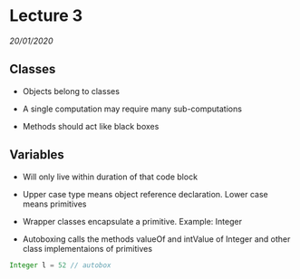 # Lecture 3
*20/01/2020*

## Classes
- Objects belong to classes

- A single computation may require many sub-computations

- Methods should act like black boxes

## Variables
- Will only live within duration of that code block

- Upper case type means object reference declaration. Lower case means primitives

- Wrapper classes encapsulate a primitive. Example: Integer

- Autoboxing calls the methods valueOf and intValue of Integer and other class implementaions of primitives
```java
Integer l = 52 // autobox
```
